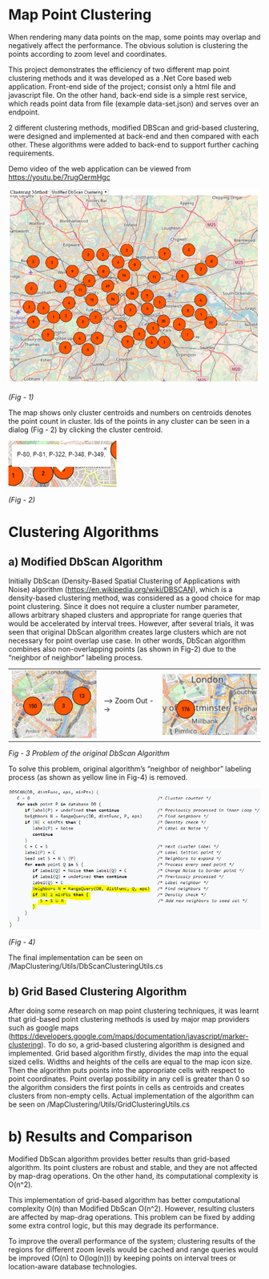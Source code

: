 # Map Point Clustering

When rendering many data points on the map, some points may overlap and negatively affect the performance. The obvious solution is clustering the points according to zoom level and coordinates.

This project demonstrates the efficiency of two different map point clustering methods and it was developed as a .Net Core based web application. Front-end side of the project; consist only a html file and javascript file.  On the other hand, back-end side is a simple rest service, which reads point data from file (example data-set.json) and serves over an endpoint. 

2 different clustering methods, modified DBScan and grid-based clustering, were designed and implemented at back-end and then compared with each other. These algorithms were added to back-end to support further caching requirements.

Demo video of the web application can be viewed from https://youtu.be/7rugOermHgc

![Fig - 1 Map Point Clustering Application](https://github.com/tuncgultekin/mappointclustering/blob/master/Graphs/fig1.png)
<p><em>(Fig - 1)</em></p>

The map shows only cluster centroids and numbers on centroids denotes the point count in cluster. Ids of the points in any cluster can be seen in a dialog (Fig - 2) by clicking the cluster centroid.

![Fig - 2 Ids of the points in a cluster.](https://github.com/tuncgultekin/mappointclustering/blob/master/Graphs/fig2.png)
<p><em>(Fig - 2)</em></p>

# Clustering Algorithms
## a) Modified DbScan Algorithm

Initially DbScan (Density-Based Spatial Clustering of Applications with Noise) algorithm (https://en.wikipedia.org/wiki/DBSCAN), which is a density-based clustering method, was considered as a good choice for map point clustering. Since it does not require a cluster number parameter, allows arbitrary shaped clusters and appropriate for range queries that would be accelerated by interval trees.
However, after several trials, it was seen that original DbScan algorithm creates large clusters which are not necessary for point overlap use case. In other words, DbScan algorithm combines also non-overlapping points (as shown in Fig-2) due to the “neighbor of neighbor” labeling process.


<table style="border:0px; border-width:0px;">
  <tr style="border:0px; border-width:0px;">
    <td style="border:0px; border-width:0px;"><img src="https://github.com/tuncgultekin/mappointclustering/blob/master/Graphs/fig3.png" alt></td>   
    <td style="border:0px; border-width:0px;">--> Zoom Out --></td>
    <td style="border:0px; border-width:0px;"><img src="https://github.com/tuncgultekin/mappointclustering/blob/master/Graphs/fig4.png" alt></td>
  </tr> 
</table>
<p><em>Fig - 3 Problem of the original DbScan Algorithm</em></p>

To solve this problem, original algorithm’s “neighbor of neighbor” labeling process (as shown as yellow line in Fig-4) is removed.

![Fig - 4 Original DbScan Algorithm](https://github.com/tuncgultekin/mappointclustering/blob/master/Graphs/fig5.png)
<p><em>(Fig - 4)</em></p>

The final implementation can be seen on /MapClustering/Utils/DbScanClusteringUtils.cs

## b) Grid Based Clustering Algorithm
After doing some research on map point clustering techniques, it was learnt that grid-based point clustering methods is used by major map providers such as google maps (https://developers.google.com/maps/documentation/javascript/marker-clustering). To do so, a grid-based clustering algorithm is designed and implemented. 
Grid based algorithm firstly, divides the map into the equal sized cells. Widths and heights of the cells are equal to the map icon size. Then the algorithm puts points into the appropriate cells with respect to point coordinates. Point overlap possibility in any cell is greater than 0 so the algorithm considers the first points in cells as centroids and creates clusters from non-empty cells. Actual implementation of the algorithm can be seen on /MapClustering/Utils/GridClusteringUtils.cs

# b) Results and Comparison
Modified DbScan algorithm provides better results than grid-based algorithm. Its point clusters are robust and stable, and they are not affected by map-drag operations. On the other hand, its computational complexity is O(n^2).

This implementation of grid-based algorithm has better computational complexity O(n) than Modified DbScan O(n^2). However, resulting clusters are affected by map-drag operations. This problem can be fixed by adding some extra control logic, but this may degrade its performance.

To improve the overall performance of the system; clustering results of the regions for different zoom levels would be cached and range queries would be improved (O(n) to O(log(n))) by keeping points on interval trees or location-aware database technologies.
